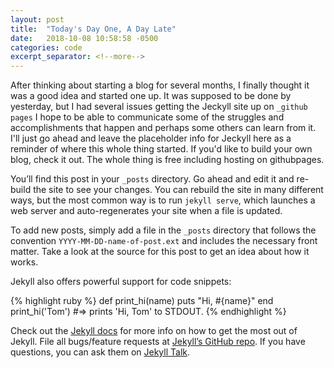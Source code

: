 ```yaml
---
layout: post
title:  "Today's Day One, A Day Late"
date:   2018-10-08 10:58:58 -0500
categories: code
excerpt_separator: <!--more-->
---
```

After thinking about starting a blog for several months, I finally thought it was a good idea and started one up.  It was supposed to be done by yesterday, but I had several issues getting the Jeckyll site up on `_github pages` I hope to be able to communicate some of the struggles and accomplishments that happen and perhaps some others can learn from it.  I'll just go ahead and leave the placeholder info for Jeckyll here as a reminder of where this whole thing started.  If you'd like to build your own blog, check it out.  The whole thing is free including hosting on githubpages.      


You’ll find this post in your `_posts` directory. Go ahead and edit it and re-build the site to see your changes. You can rebuild the site in many different ways, but the most common way is to run `jekyll serve`, which launches a web server and auto-regenerates your site when a file is updated.

To add new posts, simply add a file in the `_posts` directory that follows the convention `YYYY-MM-DD-name-of-post.ext` and includes the necessary front matter. Take a look at the source for this post to get an idea about how it works.

Jekyll also offers powerful support for code snippets:

{% highlight ruby %}
def print_hi(name)
  puts "Hi, #{name}"
end
print_hi('Tom')
#=> prints 'Hi, Tom' to STDOUT.
{% endhighlight %}

Check out the [Jekyll docs][jekyll-docs] for more info on how to get the most out of Jekyll. File all bugs/feature requests at [Jekyll’s GitHub repo][jekyll-gh]. If you have questions, you can ask them on [Jekyll Talk][jekyll-talk].

[jekyll-docs]: https://jekyllrb.com/docs/home
[jekyll-gh]:   https://github.com/jekyll/jekyll
[jekyll-talk]: https://talk.jekyllrb.com/
